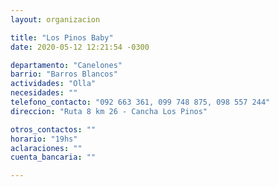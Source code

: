 ```yaml
---
layout: organizacion

title: "Los Pinos Baby"
date: 2020-05-12 12:21:54 -0300

departamento: "Canelones"
barrio: "Barros Blancos"
actividades: "Olla"
necesidades: ""
telefono_contacto: "092 663 361, 099 748 875, 098 557 244"
direccion: "Ruta 8 km 26 - Cancha Los Pinos"

otros_contactos: ""
horario: "19hs"
aclaraciones: ""
cuenta_bancaria: ""

---
```

